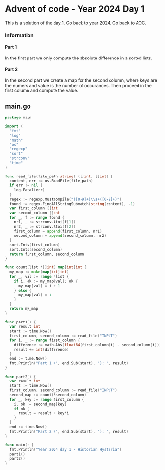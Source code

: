 # Advent of code - Year 2024 Day 1

This is a solution of the [day 1](https://adventofcode.com/2024/day/1). Go back to year [2024](2024.md). Go back to [AOC](../adventofcode.md).

### Information

#### Part 1

In the first part we only compute the absolute difference in a sorted lists.

#### Part 2

In the second part we create a map for the second column, where keys are the numers and value is the number of occurances. Then proceed in the first column and compute the value.


## main.go

```go
package main

import (
  "fmt"
  "log"
  "math"
  "os"
  "regexp"
  "sort"
  "strconv"
  "time"
)

func read_file(file_path string) ([]int, []int) {
  content, err := os.ReadFile(file_path)
  if err != nil {
    log.Fatal(err)
  }
  regex := regexp.MustCompile("([0-9]+)\\s+([0-9]+)")
  found := regex.FindAllStringSubmatch(string(content), -1)
  var first_column []int
  var second_column []int
  for _, f := range found {
    nr1, _ := strconv.Atoi(f[1])
    nr2, _ := strconv.Atoi(f[2])
    first_column = append(first_column, nr1)
    second_column = append(second_column, nr2)
  }
  sort.Ints(first_column)
  sort.Ints(second_column)
  return first_column, second_column
}

func count(list *[]int) map[int]int {
  my_map := make(map[int]int)
  for _, val := range *list {
    if i, ok := my_map[val]; ok {
      my_map[val] = i + 1
    } else {
      my_map[val] = 1
    }
  }
  return my_map
}

func part1() {
  var result int
  start := time.Now()
  first_column, second_column := read_file("INPUT")
  for i, _ := range first_column {
    difference := math.Abs(float64(first_column[i] - second_column[i]))
    result += int(difference)
  }
  end := time.Now()
  fmt.Println("Part 1 (", end.Sub(start), "): ", result)
}

func part2() {
  var result int
  start := time.Now()
  first_column, second_column := read_file("INPUT")
  second_map := count(&second_column)
  for _, key := range first_column {
    i, ok := second_map[key]
    if ok {
      result = result + key*i
    }
  }
  end := time.Now()
  fmt.Println("Part 2 (", end.Sub(start), "): ", result)
}

func main() {
  fmt.Println("Year 2024 day 1 - Historian Hysteria")
  part1()
  part2()
}
```

